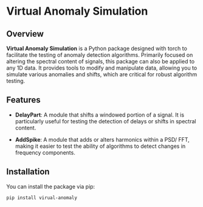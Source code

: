 # Virtual Anomaly Simulation 

## Overview

**Virtual Anomaly Simulation** is a Python package designed with torch to facilitate the testing of anomaly detection algorithms. Primarily focused on altering the spectral content of signals, this package can also be applied to any 1D data. It provides tools to modify and manipulate data, allowing you to simulate various anomalies and shifts, which are critical for robust algorithm testing.

## Features

- **DelayPart**: A module that shifts a windowed portion of a signal. It is particularly useful for testing the detection of delays or shifts in spectral content.
  
- **AddSpike**: A module that adds or alters harmonics within a PSD/ FFT, making it easier to test the ability of algorithms to detect changes in frequency components.

## Installation

You can install the package via pip:

```bash
pip install virual-anomaly
```
